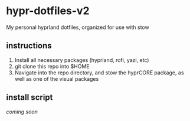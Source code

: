 # hypr-dotfiles-v2
My personal hyprland dotfiles, organized for use with stow

## instructions
1) Install all necessary packages (hyprland, rofi, yazi, etc)
2) git clone this repo into $HOME
3) Navigate into the repo directory, and stow the hyprCORE package, as well as one of the visual packages

## install script
*coming soon*
